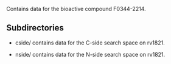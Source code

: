 Contains data for the bioactive compound F0344-2214.

## Subdirectories

- cside/ contains data for the C-side search space on rv1821.

- nside/ contains data for the N-side search space on rv1821.

